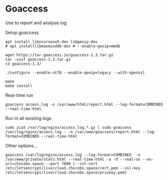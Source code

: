 # Goaccess

Use to report and analyse log

Setup goaccess

    apt install libncursesw5-dev libgeoip-dev
    # apt installlibmaxminddb-dev # --enable-geoip=mmdb

    wget https://tar.goaccess.io/goaccess-1.3.tar.gz
    tar -xzvf goaccess-1.3.tar.gz
    cd goaccess-1.3/

    ./configure --enable-utf8 --enable-geoip=legacy --with-openssl

    make
    make install


Real-time run

    goaccess access.log -o /var/www/html/report.html --log-format=COMBINED --real-time-html

Run in all existing logs

    sudo zcat /var/log/nginx/access.log.*.gz | sudo goaccess /var/log/nginx/access.log - -o /var/www/goaccess/report.html --log-format=COMBINED --real-time-html


Other options...

    goaccess /var/log/nginx/access.log --log-format=COMBINED  -o /var/www/private/stats.html --real-time-html -a -d --real-os --ws-url=chocobo.space --port 7890 [--ssl-cert /etc/letsencrypt/live/cloud.chocobo.space/cert.pem --ssl-key /etc/letsencrypt/live/cloud.chocobo.space/privkey.pem]


